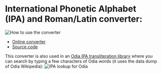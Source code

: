 # International Phonetic Alphabet (IPA) and Roman/Latin converter:
![How to use the converter](https://upload.wikimedia.org/wikipedia/commons/c/c2/Odia_to_IPA_and_Roman_converter.gif)
* [Online converter](https://or.wikipedia.org/s/14jj)
* [Source code](https://github.com/OdiaWikimedia/converter/blob/master/IPA%20and%20Roman)

This converter is also used in an [Odia IPA transliteration library](https://open-dict-data.github.io/ipa-lookup/or/#) where you can search by typing a few characters of Odia words (it uses the data dump of Odia Wikipedia):
![IPA lookup for Odia](https://upload.wikimedia.org/wikipedia/commons/thumb/1/16/Odia-IPA-Lookup.gif/780px-Odia-IPA-Lookup.gif)
